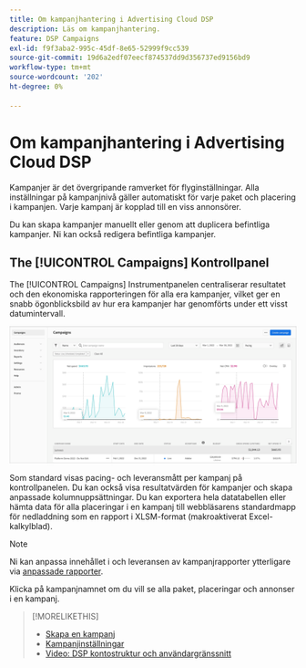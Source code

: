 ```yaml
---
title: Om kampanjhantering i Advertising Cloud DSP
description: Läs om kampanjhantering.
feature: DSP Campaigns
exl-id: f9f3aba2-995c-45df-8e65-52999f9cc539
source-git-commit: 19d6a2edf07eecf874537dd9d356737ed9156bd9
workflow-type: tm+mt
source-wordcount: '202'
ht-degree: 0%

---
```


# Om kampanjhantering i Advertising Cloud DSP

Kampanjer är det övergripande ramverket för flyginställningar. Alla inställningar på kampanjnivå gäller automatiskt för varje paket och placering i kampanjen. Varje kampanj är kopplad till en viss annonsörer.

Du kan skapa kampanjer manuellt eller genom att duplicera befintliga kampanjer. Ni kan också redigera befintliga kampanjer.

## The [!UICONTROL Campaigns] Kontrollpanel

<!-- standardize on "dashboard" or "view" -->
The [!UICONTROL Campaigns] Instrumentpanelen centraliserar resultatet och den ekonomiska rapporteringen för alla era kampanjer, vilket ger en snabb ögonblicksbild av hur era kampanjer har genomförts under ett visst datumintervall.

![Kontrollpanel för kampanjer](/help/dsp/assets/campaign-dashboard.png)

Som standard visas pacing- och leveransmått per kampanj på kontrollpanelen. Du kan också visa resultatvärden för kampanjer och skapa anpassade kolumnuppsättningar. Du kan exportera hela datatabellen eller hämta data för alla placeringar i en kampanj till webbläsarens standardmapp för nedladdning som en rapport i XLSM-format (makroaktiverat Excel-kalkylblad).

>[!NOTE]
>
>Ni kan anpassa innehållet i och leveransen av kampanjrapporter ytterligare via [anpassade rapporter](/help/dsp/reports/report-about.md).

Klicka på kampanjnamnet om du vill se alla paket, placeringar och annonser i en kampanj.

>[!MORELIKETHIS]
>
>* [Skapa en kampanj](campaign-create.md)
>* [Kampanjinställningar](campaign-settings.md)
>* [Video: DSP kontostruktur och användargränssnitt](https://experienceleague.adobe.com/docs/advertising-cloud-learn/tutorials/dsp/ui.html)


